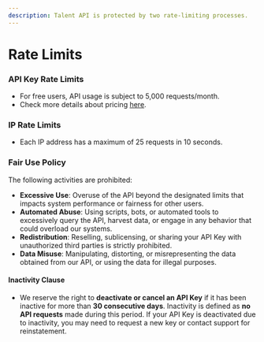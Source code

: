 ```yaml
---
description: Talent API is protected by two rate-limiting processes.
---
```


# Rate Limits

### API Key Rate Limits

* For free users, API usage is subject to 5,000 requests/month.
* Check more details about pricing [here](../api-pricing.md).

### IP Rate Limits

* Each IP address has a maximum of 25 requests in 10 seconds.



### **Fair Use Policy**&#x20;

The following activities are prohibited:

* **Excessive Use**: Overuse of the API beyond the designated limits that impacts system performance or fairness for other users.
* **Automated Abuse**: Using scripts, bots, or automated tools to excessively query the API, harvest data, or engage in any behavior that could overload our systems.
* **Redistribution**: Reselling, sublicensing, or sharing your API Key with unauthorized third parties is strictly prohibited.
* **Data Misuse**: Manipulating, distorting, or misrepresenting the data obtained from our API, or using the data for illegal purposes.

#### **Inactivity Clause**

* We reserve the right to **deactivate or cancel an API Key** if it has been inactive for more than **30 consecutive days**. Inactivity is defined as **no API requests** made during this period. If your API Key is deactivated due to inactivity, you may need to request a new key or contact support for reinstatement.
